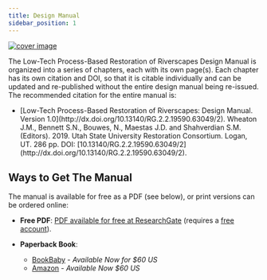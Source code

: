 ```yaml
---
title: Design Manual
sidebar_position: 1
---
```


<div>
  <div style={{ float: "right" }}>
    <a href="http://dx.doi.org/10.13140/RG.2.2.19590.63049/2"><img src="/img/covers/Manual_Tilted_150.png" alt="cover image"/></a>
  </div>
  <div>

The Low-Tech Process-Based Restoration of Riverscapes Design Manual is organized into a series of chapters, each with its own page(s). Each chapter has its own citation and DOI, so that it is citable individually and can be updated and re-published without the entire design manual being re-issued. The recommended citation for the entire manual is:

  <ul>
    <li>[Low-Tech Process-Based Restoration of Riverscapes: Design Manual. Version 1.0](http://dx.doi.org/10.13140/RG.2.2.19590.63049/2). Wheaton J.M., Bennett S.N., Bouwes, N., Maestas J.D. and Shahverdian S.M. (Editors). 2019. Utah State University Restoration Consortium. Logan, UT. 286 pp. DOI: [10.13140/RG.2.2.19590.63049/2](http://dx.doi.org/10.13140/RG.2.2.19590.63049/2).</li>
</ul>
  </div>
</div>

## Ways to Get The Manual

The manual is available for free as a PDF (see below), or print versions can be ordered online:

- **Free PDF**: [PDF available for free at ResearchGate](http://dx.doi.org/10.13140/RG.2.2.19590.63049/2) (requires a [free account](https://www.researchgate.net/signup.SignUp.html?hdrsu=1)).
  
- **Paperback Book**:
  - [BookBaby](https://store.bookbaby.com/bookshop/book/index.aspx?bookURL=Low-Tech-Process-Based-Restoration-of-Riverscapes) - *Available Now for $60 US*
  - [Amazon](https://www.amazon.com/Low-Tech-Process-Based-Restoration-Riverscapes-Design/dp/1543972993/ref=sr_1_1?keywords=low+tech+process-based+restoration&qid=1558989073&s=gateway&sr=8-1) - *Available Now $60 US*
